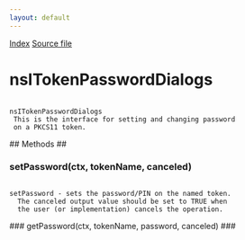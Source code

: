 ```yaml
---
layout: default
---
```

<div id='links'><a href="../index.html">Index</a>
<a href="http://dxr.mozilla.org/mozilla-central/source/security/manager/ssl/public/nsITokenPasswordDialogs.idl">Source file</a>
</div>

# nsITokenPasswordDialogs #
<code>  
nsITokenPasswordDialogs  
 This is the interface for setting and changing password  
 on a PKCS11 token.  
  
</code>
## Methods ##

### setPassword(ctx, tokenName, canceled) ###
<code>  
setPassword - sets the password/PIN on the named token.  
  The canceled output value should be set to TRUE when  
  the user (or implementation) cancels the operation.  
  
</code>
### getPassword(ctx, tokenName, password, canceled) ###
